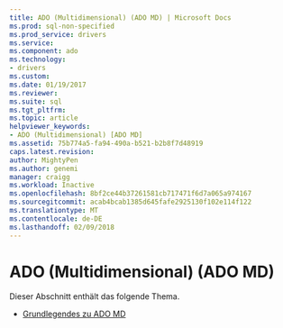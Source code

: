 ```yaml
---
title: ADO (Multidimensional) (ADO MD) | Microsoft Docs
ms.prod: sql-non-specified
ms.prod_service: drivers
ms.service: 
ms.component: ado
ms.technology:
- drivers
ms.custom: 
ms.date: 01/19/2017
ms.reviewer: 
ms.suite: sql
ms.tgt_pltfrm: 
ms.topic: article
helpviewer_keywords:
- ADO (Multidimensional) [ADO MD]
ms.assetid: 75b774a5-fa94-490a-b521-b2b8f7d48919
caps.latest.revision: 
author: MightyPen
ms.author: genemi
manager: craigg
ms.workload: Inactive
ms.openlocfilehash: 8bf2ce44b37261581cb717471f6d7a065a974167
ms.sourcegitcommit: acab4bcab1385d645fafe2925130f102e114f122
ms.translationtype: MT
ms.contentlocale: de-DE
ms.lasthandoff: 02/09/2018
---
```

# <a name="ado-multidimensional-ado-md"></a>ADO (Multidimensional) (ADO MD)
Dieser Abschnitt enthält das folgende Thema.  
  
-   [Grundlegendes zu ADO MD](../../../ado/guide/multidimensional/ado-md-fundamentals.md)
